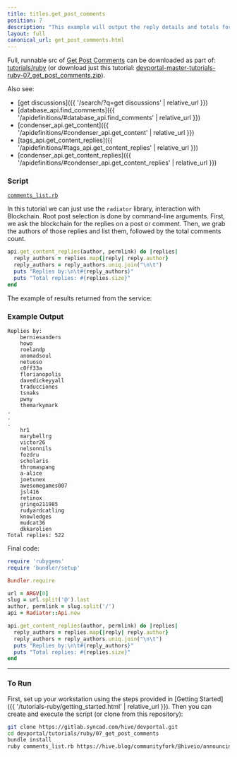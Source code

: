 ```yaml
---
title: titles.get_post_comments
position: 7
description: "This example will output the reply details and totals for the post/comment passed as an argument to the script."
layout: full
canonical_url: get_post_comments.html
---
```

Full, runnable src of [Get Post Comments](https://gitlab.syncad.com/hive/devportal/-/tree/master/tutorials/ruby/07_get_post_comments) can be downloaded as part of: [tutorials/ruby](https://gitlab.syncad.com/hive/devportal/-/tree/master/tutorials/ruby) (or download just this tutorial: [devportal-master-tutorials-ruby-07_get_post_comments.zip](https://gitlab.syncad.com/hive/devportal/-/archive/master/devportal-master.zip?path=tutorials/ruby/07_get_post_comments)).

Also see:
* [get discussions]({{ '/search/?q=get discussions' | relative_url }})
* [database_api.find_comments]({{ '/apidefinitions/#database_api.find_comments' | relative_url }})
* [condenser_api.get_content]({{ '/apidefinitions/#condenser_api.get_content' | relative_url }})
* [tags_api.get_content_replies]({{ '/apidefinitions/#tags_api.get_content_replies' | relative_url }})
* [condenser_api.get_content_replies]({{ '/apidefinitions/#condenser_api.get_content_replies' | relative_url }})

### Script

[`comments_list.rb`](https://gitlab.syncad.com/hive/devportal/-/blob/master/tutorials/ruby/07_get_post_comments/comments_list.rb)

In this tutorial we can just use the `radiator` library, interaction with Blockchain.  Root post selection is done by command-line arguments.  First, we ask the blockchain for the replies on a post or comment.  Then, we grab the authors of those replies and list them, followed by the total comments count.

```ruby
api.get_content_replies(author, permlink) do |replies|
  reply_authors = replies.map{|reply| reply.author}
  reply_authors = reply_authors.uniq.join("\n\t")
  puts "Replies by:\n\t#{reply_authors}"
  puts "Total replies: #{replies.size}"
end
```

The example of results returned from the service:

### Example Output

```
Replies by:
	berniesanders
	howo
	roelandp
	anomadsoul
	netuoso
	c0ff33a
	florianopolis
	davedickeyyall
	traducciones
	tsnaks
	pwny
	themarkymark
.
.
.
	hr1
	marybellrg
	victor26
	nelsonnils
	fozdru
	scholaris
	thromaspang
	a-alice
	joetunex
	awesomegames007
	jsl416
	retinox
	gringo211985
	rudyardcatling
	knowledges
	mudcat36
	dkkarolien
Total replies: 522
```

Final code:

```ruby
require 'rubygems'
require 'bundler/setup'

Bundler.require

url = ARGV[0]
slug = url.split('@').last
author, permlink = slug.split('/')
api = Radiator::Api.new

api.get_content_replies(author, permlink) do |replies|
  reply_authors = replies.map{|reply| reply.author}
  reply_authors = reply_authors.uniq.join("\n\t")
  puts "Replies by:\n\t#{reply_authors}"
  puts "Total replies: #{replies.size}"
end

```

---

### To Run

First, set up your workstation using the steps provided in [Getting Started]({{ '/tutorials-ruby/getting_started.html' | relative_url }}).  Then you can create and execute the script (or clone from this repository):

```bash
git clone https://gitlab.syncad.com/hive/devportal.git
cd devportal/tutorials/ruby/07_get_post_comments
bundle install
ruby comments_list.rb https://hive.blog/communityfork/@hiveio/announcing-the-launch-of-hive-blockchain
```
